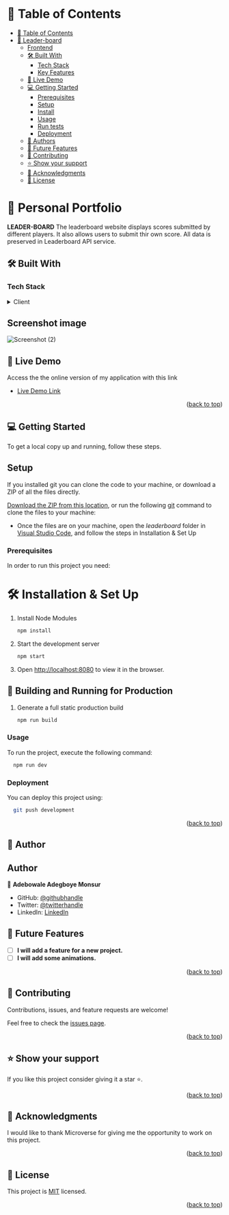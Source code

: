 # 📗 Table of Contents

- [📗 Table of Contents](#-table-of-contents)
- [📖 Leader-board ](#-exotic-rentals--)
  - [Frontend](#Frontend)
  - [🛠 Built With ](#-built-with-)
    - [Tech Stack ](#tech-stack-)
    - [Key Features ](#key-features-)
  - [🚀 Live Demo ](#-live-demo-)
  - [💻 Getting Started ](#-getting-started-)
    - [Prerequisites](#prerequisites)
    - [Setup](#setup)
    - [Install](#install)
    - [Usage](#usage)
    - [Run tests](#run-tests)
    - [Deployment](#deployment)
  - [👥 Authors ](#-authors-)
  - [🔭 Future Features ](#-future-features-)
  - [🤝 Contributing ](#-contributing-)
  - [⭐️ Show your support ](#️-show-your-support-)
  - [🙏 Acknowledgments ](#-acknowledgments-)
  - [📝 License ](#-license-)

# 📖 Personal Portfolio <a name="about-project"></a>

**LEADER-BOARD** The leaderboard website displays scores submitted by different players. It also allows users to submit thir own score. All data is preserved in Leaderboard API service.

## 🛠 Built With <a name="built-with"></a>

### Tech Stack <a name="tech-stack"></a>

<details>
  <summary>Client</summary>
  <ul>
    <li><a href="https://webpack.js.org/">Webpack.js</a></li>
    <li><a href="https://nextjs.org/">NextJS</a></li>
    <li><a href="#">CSS</a></li>
    <li><a href="#">HTML</a></li>
    <li><a href="https://www.jslint.com/">jslint</a></li>
  </ul>
</details>

## Screenshot image

![Screenshot (2)](https://user-images.githubusercontent.com/92458236/208084292-58caffd1-7c33-42a7-b520-84b40f702881.png)

## 🚀 Live Demo <a name="live-demo"></a>

Access the the online version of my application with this link

- [Live Demo Link](https://ademibowale.github.io/Leader-Board/)

<p align="right">(<a href="#readme-top">back to top</a>)</p>

## 💻 Getting Started <a name="getting-started"></a>

To get a local copy up and running, follow these steps.

## Setup

 If you installed git you can clone the code to your machine, or download a ZIP of all the files directly.

[Download the ZIP from this location](https://github.com/ademibowale/Leader-Board/archive/refs/heads/development.zip), or run the following [git](https://github.com/ademibowale/Leader-Board.git) command to clone the files to your machine:

- Once the files are on your machine, open the _leaderboard_ folder in [Visual Studio Code](https://code.visualstudio.com/), and follow the steps in Installation & Set Up


### Prerequisites

In order to run this project you need:

# 🛠 Installation & Set Up

1. Install Node Modules

   ```sh
   npm install
   ```

2. Start the development server

   ```sh
   npm start

   ```

3. Open [http://localhost:8080](http://localhost:8080) to view it in the browser.

## 🚀 Building and Running for Production

1. Generate a full static production build

   ```sh
   npm run build
   ```
### Usage

To run the project, execute the following command:

```sh
  npm run dev
```

### Deployment

You can deploy this project using:

```sh
  git push development
```

<p align="right">(<a href="#readme-top">back to top</a>)</p>

## 👥 Author <a name="author"></a>

## Author

👤 **Adebowale Adegboye Monsur**

- GitHub: [@githubhandle](https://github.com/ademibowale)
- Twitter: [@twitterhandle](https://twitter.com/Ademibowale1)
- LinkedIn: [LinkedIn](https://www.linkedin.com/in/adebowale-adegboye-143568221/)

## 🔭 Future Features <a name="future-features"></a>

- [ ] **I will add a feature for a new project.**
- [ ] **I will add some animations.**

<p align="right">(<a href="#readme-top">back to top</a>)</p>

## 🤝 Contributing <a name="contributing"></a>

Contributions, issues, and feature requests are welcome!

Feel free to check the [issues page](https://github.com/ademibowale/Leader-Board/issues).

<p align="right">(<a href="#readme-top">back to top</a>)</p>

## ⭐️ Show your support <a name="support"></a>

If you like this project consider giving it a star ⭐️.

<p align="right">(<a href="#readme-top">back to top</a>)</p>

## 🙏 Acknowledgments <a name="acknowledgements"></a>

I would like to thank Microverse for giving me the opportunity to work on this project.

<p align="right">(<a href="#readme-top">back to top</a>)</p>

## 📝 License <a name="license"></a>

This project is [MIT](./LICENSE) licensed.

<p align="right">(<a href="#readme-top">back to top</a>)</p>

